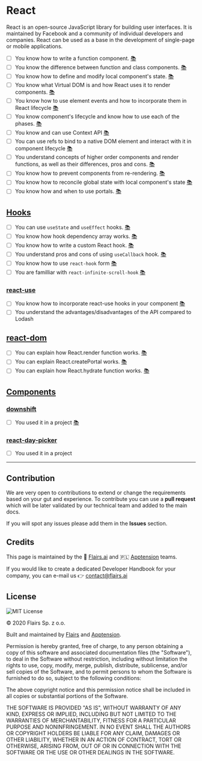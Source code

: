 React
=====

React is an open-source JavaScript library for building user interfaces. It is maintained by Facebook and a community of individual developers and companies. React can be used as a base in the development of single-page or mobile applications.

  

*   [ ] You know how to write a function component. [:books:](https://reactjs.org/docs/components-and-props.html#function-and-class-components)
*   [ ] You know the difference between function and class components. [:books:](https://medium.com/@Zwenza/functional-vs-class-components-in-react-231e3fbd7108#:~:text=The%20most%20obvious%20one%20difference,which%20returns%20a%20React%20element.)
*   [ ] You know how to define and modify local component's state. [:books:](https://reactjs.org/docs/faq-state.html)
*   [ ] You know what Virtual DOM is and how React uses it to render components. [:books:](https://www.geeksforgeeks.org/reactjs-virtual-dom/)
*   [ ] You know how to use element events and how to incorporate them in React lifecycle [:books:](https://reactjs.org/docs/handling-events.html#gatsby-focus-wrapper)
*   [ ] You know component's lifecycle and know how to use each of the phases. [:books:](https://www.geeksforgeeks.org/reactjs-lifecycle-components/)
*   [ ] You know and can use Context API [:books:](https://reactjs.org/docs/context.html#reactcreatecontext)
*   [ ] You can use refs to bind to a native DOM element and interact with it in component lifecycle [:books:](https://css-tricks.com/working-with-refs-in-react/)
*   [ ] You understand concepts of higher order components and render functions, as well as their differences, pros and cons. [:books:](https://reactjs.org/docs/higher-order-components.html)
*   [ ] You know how to prevent components from re-rendering. [:books:](https://blog.bitsrc.io/5-ways-to-avoid-react-component-re-renderings-90241e775b8c)
*   [ ] You know how to reconcile global state with local component's state [:books:](https://redux.js.org/introduction/getting-started)
*   [ ] You know how and when to use portals. [:books:](https://reactjs.org/docs/portals.html#gatsby-focus-wrapper)

[Hooks](/Technical%20Stack/Mobile%20Developer/React.md#hooks)
-------------------------------------------------------------

*   [ ] You can use <code>useState</code> and <code>useEffect</code> hooks. [:books:](https://reactjs.org/docs/react-api.html#hooks)
*   [ ] You know how hook dependency array works. [:books:](https://medium.com/better-programming/understanding-the-useeffect-dependency-array-2913da504c44)
*   [ ] You know how to write a custom React hook. [:books:](https://reactjs.org/docs/hooks-custom.html)
*   [ ] You understand pros and cons of using <code>useCallback</code> hook. [:books:](https://kentcdodds.com/blog/usememo-and-usecallback/)
*   [ ] You know how to use <code>react-hook</code> form [:books:](https://www.react-hook-form.com/get-started/) 
*   [ ] You are familliar with <code>react-infinite-scroll-hook</code> [:books:](https://www.npmjs.com/package/react-infinite-scroll-hook/)

### [react-use](/Technical%20Stack/Mobile%20Developer/React.md#react-use)

*   [ ] You know how to incorporate react-use hooks in your component [:books:](https://github.com/streamich/react-use/blob/master/docs/useLocalStorage.md)
*   [ ] You understand the advantages/disadvantages of the API compared to Lodash

[react-dom](/Technical%20Stack/Mobile%20Developer/React.md#react-dom)
---------------------------------------------------------------------

*   [ ] You can explain how React.render function works. [:books:](https://reactjs.org/docs/rendering-elements.html)
*   [ ] You can explain React.createPortal works. [:books:](https://pl.reactjs.org/docs/portals.html)
*   [ ] You can explain how React.hydrate function works. [:books:](https://medium.com/@akakankur81/a-quick-overview-on-react-dom-render-and-hydrate-6d0ec6c1b234)

[Components](/Technical%20Stack/Mobile%20Developer/React.md#components)
-----------------------------------------------------------------------

### [downshift](/Technical%20Stack/Mobile%20Developer/React.md#downshift)

*   [ ] You used it in a project [:books:](https://codesandbox.io/s/github/kentcdodds/downshift-examples/tree/master/?module=%2Fsrc%2Fordered-examples%2F01-basic-autocomplete.js&moduleview=1)

### [react-day-picker](/Technical%20Stack/Mobile%20Developer/React.md#react-day-picker)

*   [ ] You used it in a project

* * *

Contribution
------------

We are very open to contributions to extend or change the requirements based on your gut and experience. To contribute you can use a **pull request** which will be later validated by our technical team and added to the main docs.

If you will spot any issues please add them in the **Issues** section.

Credits
-------

This page is maintained by the 🔹 [Flairs.ai](http://Flairs.ai) and 🇵🇱 [Apptension](https://apptension.com) teams.

If you would like to create a dedicated Developer Handbook for your company, you can e-mail us 👉 [contact@flairs.ai](mailto:contact@flairs.ai)

License
-------

![MIT License](https://img.shields.io/badge/License-MIT-blue.svg)

© 2020 Flairs Sp. z o.o.

Built and maintained by [Flairs](https://www.flairs.ai) and [Apptension](https://apptension.com).

Permission is hereby granted, free of charge, to any person obtaining a copy of this software and associated documentation files (the "Software"), to deal in the Software without restriction, including without limitation the rights to use, copy, modify, merge, publish, distribute, sublicense, and/or sell copies of the Software, and to permit persons to whom the Software is furnished to do so, subject to the following conditions:

The above copyright notice and this permission notice shall be included in all copies or substantial portions of the Software.

THE SOFTWARE IS PROVIDED "AS IS", WITHOUT WARRANTY OF ANY KIND, EXPRESS OR IMPLIED, INCLUDING BUT NOT LIMITED TO THE WARRANTIES OF MERCHANTABILITY, FITNESS FOR A PARTICULAR PURPOSE AND NONINFRINGEMENT. IN NO EVENT SHALL THE AUTHORS OR COPYRIGHT HOLDERS BE LIABLE FOR ANY CLAIM, DAMAGES OR OTHER LIABILITY, WHETHER IN AN ACTION OF CONTRACT, TORT OR OTHERWISE, ARISING FROM, OUT OF OR IN CONNECTION WITH THE SOFTWARE OR THE USE OR OTHER DEALINGS IN THE SOFTWARE.
